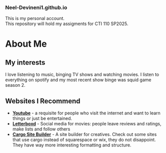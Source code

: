 ### Neel-Devineni1.github.io
This is my personal account.<br>
This repository will hold my assigments for CTI 110 SP2025.
# About Me
## My interests 
<p> I love listening to music, binging TV shows and watching movies. I listen to everything on spotify and my most recent show binge was squid game season 2.</p>

## Websites I Recommend
- **[Youtube](https://www.youtube.com)** - a requisite for people who visit the internet and want to learn things or just be entertained.
- **[Letterboxd](https://letterboxd.com/films)** - Social media for movies: people leave reviews and ratings, make lists and follow others
- **[Cargo Site Builder](https://cargo.site)** - A site builder for creatives. Check out some sites that use cargo instead of squarespace or wix, they do not disappoint. They have way more interesting formatting and structure.

